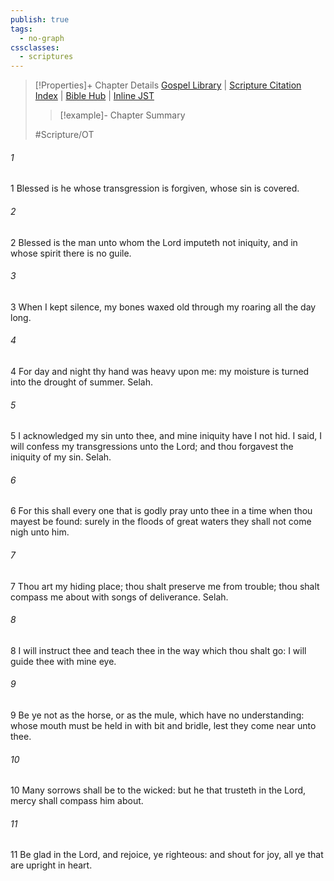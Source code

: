 ```yaml
---
publish: true
tags:
  - no-graph
cssclasses:
  - scriptures
---
```

>[!Properties]+ Chapter Details
>[Gospel Library](https://churchofjesuschrist.org/study/scriptures/ot/ps/32?lang=eng)    |    [Scripture Citation Index](https://scriptures.byu.edu/#07720::c07720)    |    [Bible Hub](https://biblehub.com/psalms/32.htm)    |    [Inline JST](https://scripturetoolbox.com/html/ic/Psalms/32.html)
>>[!example]- Chapter Summary
>> 
> 
>
>#Scripture/OT
###### 1
1 Blessed is he whose transgression is forgiven, whose sin is covered.
###### 2
2 Blessed is the man unto whom the Lord imputeth not iniquity, and in whose spirit there is no guile.
###### 3
3 When I kept silence, my bones waxed old through my roaring all the day long.
###### 4
4 For day and night thy hand was heavy upon me: my moisture is turned into the drought of summer. Selah.
###### 5
5 I acknowledged my sin unto thee, and mine iniquity have I not hid. I said, I will confess my transgressions unto the Lord; and thou forgavest the iniquity of my sin. Selah.
###### 6
6 For this shall every one that is godly pray unto thee in a time when thou mayest be found: surely in the floods of great waters they shall not come nigh unto him.
###### 7
7 Thou art my hiding place; thou shalt preserve me from trouble; thou shalt compass me about with songs of deliverance. Selah.
###### 8
8 I will instruct thee and teach thee in the way which thou shalt go: I will guide thee with mine eye.
###### 9
9 Be ye not as the horse, or as the mule, which have no understanding: whose mouth must be held in with bit and bridle, lest they come near unto thee.
###### 10
10 Many sorrows shall be to the wicked: but he that trusteth in the Lord, mercy shall compass him about.
###### 11
11 Be glad in the Lord, and rejoice, ye righteous: and shout for joy, all ye that are upright in heart.
